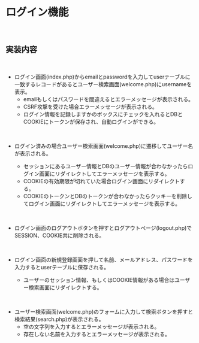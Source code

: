 

# ログイン機能

<br>

## 実装内容

<br>

* ログイン画面(index.php)からemailとpasswordを入力してuserテーブルに一致するレコードがあるとユーザー検索画面(welcome.php)にusernameを表示。
	* emailもしくはパスワードを間違えるとエラーメッセージが表示される。
	* CSRF攻撃を受けた場合エラーメッセージが表示される。
	* ログイン情報を記録しますかのボックスにチェックを入れるとDBとCOOKIEにトークンが保存され、自動ログインができる。
<br>

* ログイン済みの場合ユーザー検索画面(welcome.php)に遷移してユーザー名が表示される。

	* セッションにあるユーザー情報とDBのユーザー情報が合わなかったらログイン画面にリダイレクトしてエラーメッセージを表示する。
	* COOKIEの有効期限が切れていた場合ログイン画面にリダイレクトする。
	* COOKIEのトークンとDBのトークンが合わなかったらクッキーを削除してログイン画面にリダイレクトしてエラーメッセージを表示する。
<br>

* ログイン画面のログアウトボタンを押すとログアウトページ(logout.php)でSESSION、COOKIE共に削除される。

<br>

* ログイン画面の新規登録画面を押して名前、メールアドレス、パスワードを入力するとuserテーブルに保存される。

	* ユーザーのセッション情報、もしくはCOOKIE情報がある場合はユーザー検索画面にリダイレクトする。

<br>

* ユーザー検索画面(welcome.php)のフォームに入力して検索ボタンを押すと検索結果(search.php)が表示される。
	* 空の文字列を入力するとエラーメッセージが表示される。
	* 存在しない名前を入力するとエラーメッセージが表示される。



